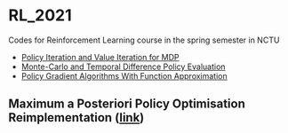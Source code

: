 # RL_2021
Codes for Reinforcement Learning course in the spring semester in NCTU

* [Policy Iteration and Value Iteration for MDP](./HW1)
* [Monte-Carlo and Temporal Difference Policy Evaluation](./HW2)
* [Policy Gradient Algorithms With Function Approximation](./HW3)

## Maximum a Posteriori Policy Optimisation Reimplementation ([link](./MPO))


